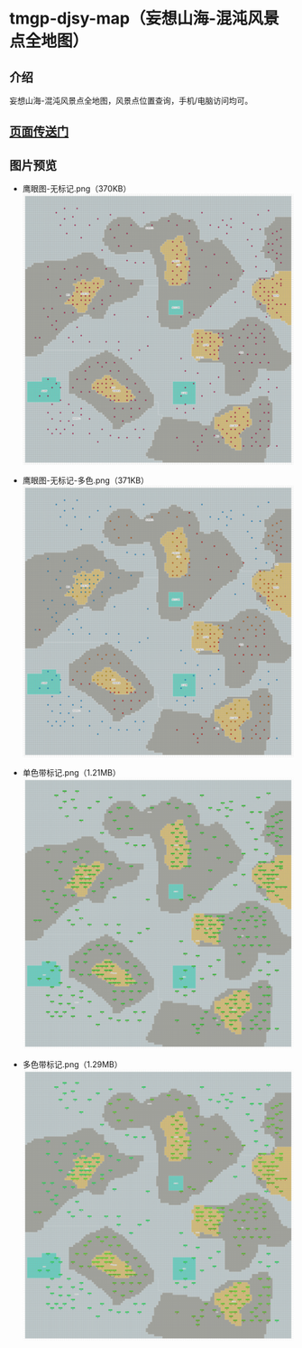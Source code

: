 # tmgp-djsy-map（妄想山海-混沌风景点全地图）

## 介绍
妄想山海-混沌风景点全地图，风景点位置查询，手机/电脑访问均可。

## [页面传送门](https://liu1125.github.io/tmgp-djsy-map/)

## 图片预览
* 鹰眼图-无标记.png（370KB）
![鹰眼图-无标记.png（387KB）](./static/img/鹰眼图-无标记.png)

* 鹰眼图-无标记-多色.png（371KB）
![鹰眼图-无标记-多色.png（387KB）](./static/img/鹰眼图-无标记-多色.png)

* 单色带标记.png（1.21MB）
![单色带标记.png（1.21MB）](./static/img/单色带标记.png)

* 多色带标记.png（1.29MB）
![多色带标记.png（1.29MB）](./static/img/多色带标记.png)
